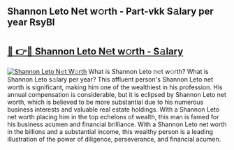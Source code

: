 ## Shannon Leto N𝚎t w𝚘rth - Part-vkk S𝚊lary per year RsyBI

# <h2><a href="http://gc48on.nevu.top/?p=Shannon+Leto">🔗 👉🔴 Shannon Leto N𝚎t w𝚘rth - S𝚊lary</a></h2>

[![Shannon Leto N𝚎t W𝚘rth](https://i.imgur.com/Oavwk0R.jpeg)](http://gc48on.nevu.top/?p=Shannon+Leto)
What is Shannon Leto n𝚎t w𝚘rth? What is Shannon Leto s𝚊lary per year?
This affluent person's Shannon Leto net worth is significant, making him one of the wealthiest in his profession. His annual compensation is considerable, but it is eclipsed by Shannon Leto net worth, which is believed to be more substantial due to his numerous business interests and valuable real estate holdings. With a Shannon Leto net worth placing him in the top echelons of wealth, this man is famed for his business acumen and financial brilliance. With a Shannon Leto net worth in the billions and a substantial income, this wealthy person is a leading illustration of the power of diligence, perseverance, and financial acumen.
